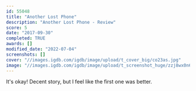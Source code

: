 ```yaml
---
id: 55048
title: "Another Lost Phone"
description: "Another Lost Phone - Review"
score: 5
date: "2017-09-30"
completed: TRUE
awards: []
modified_date: "2022-07-04"
screenshots: []
cover: "//images.igdb.com/igdb/image/upload/t_cover_big/co23as.jpg"
image: "//images.igdb.com/igdb/image/upload/t_screenshot_huge/zzj8wx0n62snqzzoucu4.jpg"
---
```

It's okay! Decent story, but I feel like the first one was better.